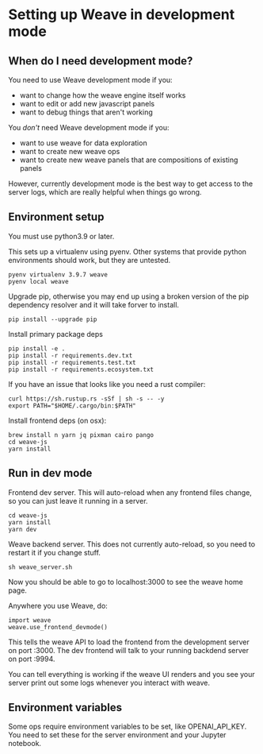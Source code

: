 # Setting up Weave in development mode

## When do I need development mode?

You need to use Weave development mode if you:

- want to change how the weave engine itself works
- want to edit or add new javascript panels
- want to debug things that aren't working

You _don't_ need Weave development mode if you:

- want to use weave for data exploration
- want to create new weave ops
- want to create new weave panels that are compositions of existing panels

However, currently development mode is the best way to get access to the server logs, which are really helpful when things go wrong.

## Environment setup

You must use python3.9 or later.

This sets up a virtualenv using pyenv. Other systems that provide
python environments should work, but they are untested.

```
pyenv virtualenv 3.9.7 weave
pyenv local weave
```

Upgrade pip, otherwise you may end up using a broken version
of the pip dependency resolver and it will take forver to install.

```
pip install --upgrade pip
```

Install primary package deps

```
pip install -e .
pip install -r requirements.dev.txt
pip install -r requirements.test.txt
pip install -r requirements.ecosystem.txt
```

If you have an issue that looks like you need a rust compiler:

```
curl https://sh.rustup.rs -sSf | sh -s -- -y
export PATH="$HOME/.cargo/bin:$PATH"
```

Install frontend deps (on osx):

```
brew install n yarn jq pixman cairo pango
cd weave-js
yarn install
```

## Run in dev mode

Frontend dev server. This will auto-reload when any frontend files change, so you can just leave it running in a server.

```
cd weave-js
yarn install
yarn dev
```

Weave backend server. This does not currently auto-reload, so you need to restart it if you change stuff.

```
sh weave_server.sh
```

Now you should be able to go to localhost:3000 to see the weave home page.

Anywhere you use Weave, do:

```
import weave
weave.use_frontend_devmode()
```

This tells the weave API to load the frontend from the development server on port :3000. The dev frontend will talk to your running backdend server on port :9994.

You can tell everything is working if the weave UI renders and you see your server print out some logs whenever you interact with weave.

## Environment variables

Some ops require environment variables to be set, like OPENAI_API_KEY. You need to set these for the server environment and your Jupyter notebook.
